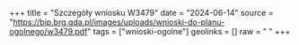 +++
title = "Szczegóły wniosku W3479"
date = "2024-06-14"
source = "https://bip.brg.gda.pl/images/uploads/wnioski-do-planu-ogolnego/w3479.pdf"
tags = ["wnioski-ogolne"]
geolinks = []
raw = " "
+++





